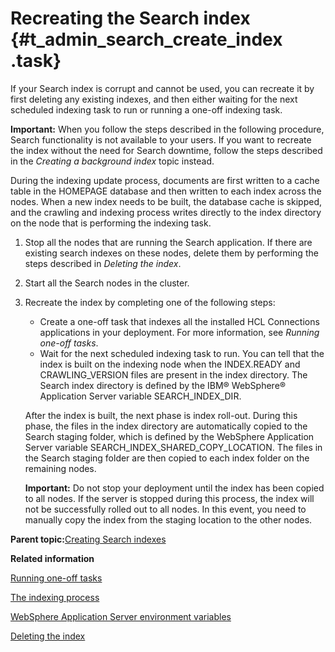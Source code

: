 # Recreating the Search index {#t_admin_search_create_index .task}

If your Search index is corrupt and cannot be used, you can recreate it by first deleting any existing indexes, and then either waiting for the next scheduled indexing task to run or running a one-off indexing task.

**Important:** When you follow the steps described in the following procedure, Search functionality is not available to your users. If you want to recreate the index without the need for Search downtime, follow the steps described in the *Creating a background index* topic instead.

During the indexing update process, documents are first written to a cache table in the HOMEPAGE database and then written to each index across the nodes. When a new index needs to be built, the database cache is skipped, and the crawling and indexing process writes directly to the index directory on the node that is performing the indexing task.

1.  Stop all the nodes that are running the Search application. If there are existing search indexes on these nodes, delete them by performing the steps described in *Deleting the index*.

2.  Start all the Search nodes in the cluster.

3.  Recreate the index by completing one of the following steps:

    -   Create a one-off task that indexes all the installed HCL Connections applications in your deployment. For more information, see *Running one-off tasks*.
    -   Wait for the next scheduled indexing task to run.
    You can tell that the index is built on the indexing node when the INDEX.READY and CRAWLING\_VERSION files are present in the index directory. The Search index directory is defined by the IBM® WebSphere® Application Server variable SEARCH\_INDEX\_DIR.

    After the index is built, the next phase is index roll-out. During this phase, the files in the index directory are automatically copied to the Search staging folder, which is defined by the WebSphere Application Server variable SEARCH\_INDEX\_SHARED\_COPY\_LOCATION. The files in the Search staging folder are then copied to each index folder on the remaining nodes.

    **Important:** Do not stop your deployment until the index has been copied to all nodes. If the server is stopped during this process, the index will not be successfully rolled out to all nodes. In this event, you need to manually copy the index from the staging location to the other nodes.


**Parent topic:**[Creating Search indexes](../admin/c_admin_search_create_indexes.md)

**Related information**  


[Running one-off tasks](../admin/t_admin_search_one_off_tasks.md)

[The indexing process](../admin/c_admin_search_index_process.md)

[WebSphere Application Server environment variables](../admin/r_admin_common_was_env_variables.md)

[Deleting the index](../admin/t_admin_search_delete_index.md)

